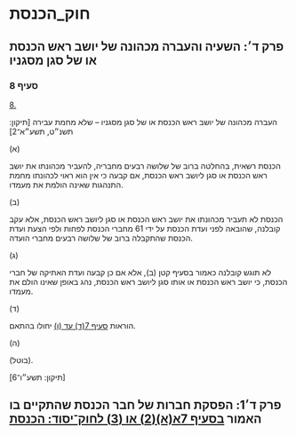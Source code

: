 # חוק_הכנסת

## פרק ד׳: השעיה והעברה מכהונה של יושב ראש הכנסת או של סגן מסגניו

### סעיף 8

[8.](https://he.wikisource.org/wiki/%D7%97%D7%95%D7%A7_%D7%94%D7%9B%D7%A0%D7%A1%D7%AA#%D7%A1%D7%A2%D7%99%D7%A3_8)

העברה מכהונה של יושב ראש הכנסת או של סגן מסגניו – שלא מחמת עבירה [תיקון: תשנ״ט, תשע״א־2]

(א)

הכנסת רשאית, בהחלטה ברוב של שלושה רבעים מחבריה, להעביר מכהונתו את יושב ראש הכנסת או סגן ליושב ראש הכנסת, אם קבעה כי אין הוא ראוי לכהונתו מחמת התנהגות שאינה הולמת את מעמדו.

(ב)

הכנסת לא תעביר מכהונתו את יושב ראש הכנסת או סגן ליושב ראש הכנסת, אלא עקב קובלנה, שהובאה לפני ועדת הכנסת על ידי 61 מחברי הכנסת לפחות ולפי הצעת ועדת הכנסת שהתקבלה ברוב של שלושה רבעים מחברי הועדה.

(ג)

לא תוגש קובלנה כאמור בסעיף קטן (ב), אלא אם כן קבעה ועדת האתיקה של חברי הכנסת, כי יושב ראש הכנסת או אותו סגן ליושב ראש הכנסת, נהג באופן שאינו הולם את מעמדו.

(ד)

הוראות [סעיף 7(ד) עד (ו)](https://he.wikisource.org/wiki/%D7%97%D7%95%D7%A7_%D7%94%D7%9B%D7%A0%D7%A1%D7%AA#%D7%A1%D7%A2%D7%99%D7%A3_7) יחולו בהתאם.

(ה)

(בוטל).

[תיקון: תשע״ו־6]

## פרק ד׳1: הפסקת חברות של חבר הכנסת שהתקיים בו האמור [בסעיף 7א(א)(2) או (3) לחוק־יסוד: הכנסת](https://he.wikisource.org/wiki/%D7%97%D7%95%D7%A7-%D7%99%D7%A1%D7%95%D7%93:_%D7%94%D7%9B%D7%A0%D7%A1%D7%AA#%D7%A1%D7%A2%D7%99%D7%A3_7%D7%90 "חוק-יסוד: הכנסת")